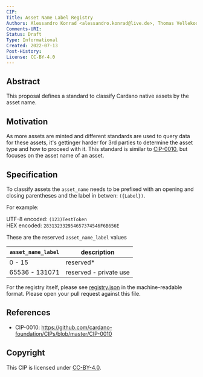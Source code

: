 ```yaml
---
CIP:
Title: Asset Name Label Registry
Authors: Alessandro Konrad <alessandro.konrad@live.de>, Thomas Vellekoop <thomas.vellekoop@iohk.io>
Comments-URI:
Status: Draft
Type: Informational
Created: 2022-07-13
Post-History:
License: CC-BY-4.0
---
```


## Abstract

This proposal defines a standard to classify Cardano native assets by the asset name.

## Motivation

As more assets are minted and different standards are used to query data for these assets, it's gettinger harder for 3rd parties to determine the asset type and how to proceed with it. This standard is similar to [CIP-0010](https://github.com/cardano-foundation/CIPs/tree/master/CIP-0010), but focuses on the asset name of an asset.


## Specification

To classify assets the `asset_name` needs to be prefixed with an opening and closing parentheses and the label in betwen: `({Label})`.
 
For example:

UTF-8 encoded: `(123)TestToken`\
HEX encoded: `283132332954657374546F6B656E`


These are the reserved `asset_name_label` values

`asset_name_label`            | description
----------------------------  | -----------------------
0 - 15                        | reserved\*
65536 - 131071                | reserved - private use

For the registry itself, please see [registry.json](./registry.json) in the machine-readable format. Please open your pull request against
this file.


## References

- CIP-0010: https://github.com/cardano-foundation/CIPs/blob/master/CIP-0010

## Copyright

This CIP is licensed under [CC-BY-4.0](https://creativecommons.org/licenses/by/4.0/legalcode).